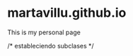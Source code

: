 # martavillu.github.io
This is my personal page
 
<html>
<head>

 <!--Inicio código de CSS-->

/* estableciendo subclases */
<style type="text/CSS" title="estilos personales">
.body {background-color: blue
}

/* estableciendo subclases */
<head
<style type="text/CSS" title="estilos personales"
body {
.estilo1 {font-family: sans-serif; text-align: center}
.estilo2 {font-family: href:Impact, Haettenschweiler, 'Arial Narrow Bold'; text-align: right}

h1{
    .color1: blue;
    .estilo1:"COMING SOON"}

</style type="text/CSS" title="estilos personales"
</head>
